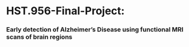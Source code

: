 # HST.956-Final-Project:

### Early detection of Alzheimer’s Disease using functional MRI scans of brain regions